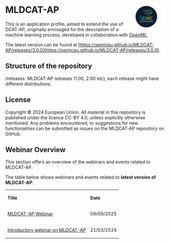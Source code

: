 # MLDCAT-AP <img align="right" src="/semic-icon-small.png" alt="SEMIC Core Vocabulary" />  

This is an application profile, aimed to extend the use of DCAT-AP, originally envisaged for the description of a machine learning process, developed in collaboration with [OpenML](https://www.openml.org/).

The latest version can be found at [https://semiceu.github.io/MLDCAT-AP/releases/3.0.0](https://semiceu.github.io/MLDCAT-AP/releases/3.0.0).

## Structure of the repository
/releases: MLDCAT-AP releases (1.00, 2.00 etc), each release might have different distributions.

## License
Copyright © 2024 European Union. All material in this repository is published under the licence CC-BY 4.0, unless explicitly otherwise mentioned. Any problems encountered, or suggestions for new functionalities can be submitted as issues on the MLDCAT-AP repository on GitHub.

## Webinar Overview
This section offers an overview of the webinars and events related to MLDCAT-AP.

The table below shows webinars and events related to **latest version of MLDCAT-AP**:
<table>  
<tbody>  
<tr>  
<td>  
<p><strong>Title</strong></p>  
</td>  
<td>  
<p><strong>Date</strong></p>  
</td> 
</tr>  
<tr>  
<td>  
<p><a href="https://interoperable-europe.ec.europa.eu/collection/semic-support-centre/event/mldcat-ap-webinar ">MLDCAT-AP Webinar</a></p>  
</td>  
<td>  
<p>09/09/2025</p>  
</td> 
</tr>  
<tr>  
<td>  
<p><a href="https://joinup.ec.europa.eu/collection/semic-support-centre/event/introductory-webinar-mldcat-ap">Introductory webinar on MLDCAT-AP</a></p>  
</td>  
<td>  
<p>21/03/2024</p>  
</td> 
</tr>  
</tbody>  
</table>  
